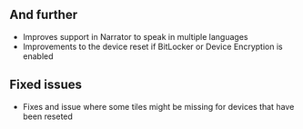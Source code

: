 ## And further
- Improves support in Narrator to speak in multiple languages
- Improvements to the device reset if BitLocker or Device Encryption is enabled

## Fixed issues
- Fixes and issue where some tiles might be missing for devices that have been reseted